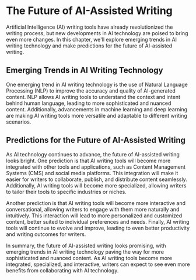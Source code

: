 The Future of AI-Assisted Writing
==========================================

Artificial Intelligence (AI) writing tools have already revolutionized the writing process, but new developments in AI technology are poised to bring even more changes. In this chapter, we'll explore emerging trends in AI writing technology and make predictions for the future of AI-assisted writing.

Emerging Trends in AI Writing Technology
----------------------------------------

One emerging trend in AI writing technology is the use of Natural Language Processing (NLP) to improve the accuracy and quality of AI-generated content. NLP allows AI writing tools to understand the context and intent behind human language, leading to more sophisticated and nuanced content. Additionally, advancements in machine learning and deep learning are making AI writing tools more versatile and adaptable to different writing scenarios.

Predictions for the Future of AI-Assisted Writing
-------------------------------------------------

As AI technology continues to advance, the future of AI-assisted writing looks bright. One prediction is that AI writing tools will become more integrated with other tools and applications, such as Content Management Systems (CMS) and social media platforms. This integration will make it easier for writers to collaborate, publish, and distribute content seamlessly. Additionally, AI writing tools will become more specialized, allowing writers to tailor their tools to specific industries or niches.

Another prediction is that AI writing tools will become more interactive and conversational, allowing writers to engage with them more naturally and intuitively. This interaction will lead to more personalized and customized content, better suited to individual preferences and needs. Finally, AI writing tools will continue to evolve and improve, leading to even better productivity and writing outcomes for writers.

In summary, the future of AI-assisted writing looks promising, with emerging trends in AI writing technology paving the way for more sophisticated and nuanced content. As AI writing tools become more integrated, specialized, and interactive, writers can expect to see even more benefits from collaborating with AI technology.


